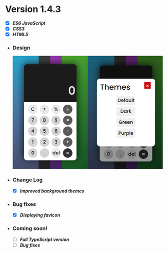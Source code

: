 # Version 1.4.3

  - [x] ***ES6 JavaScript***
  - [x] ***CSS3***
  - [x] ***HTML5***

- ### Design
  ![](/icon/design.png)

- ### Change Log

  - [x] ***Improved background themes***
  
- ### Bug fixes

  - [x] ***Displaying favicon*** 

- ### Coming soon!

  - [ ] ***Full TypeScript version***
  - [ ] ***Bug fixes***
